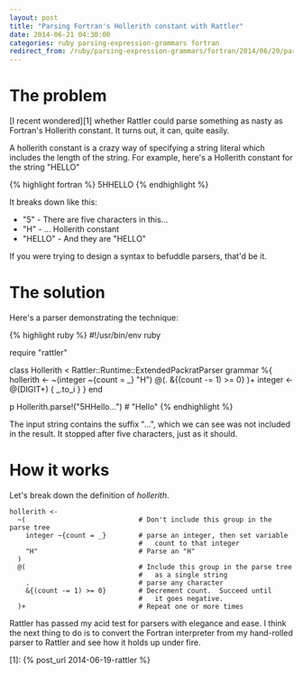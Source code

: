 ```yaml
---
layout: post
title: "Parsing Fortran's Hollerith constant with Rattler"
date: 2014-06-21 04:30:00
categories: ruby parsing-expression-grammars fortran
redirect_from: /ruby/parsing-expression-grammars/fortran/2014/06/20/parsing-hollerith-constant-with-rattler.html
---
```


# The problem

[I recent wondered][1] whether Rattler could parse something as nasty
as Fortran's Hollerith constant.  It turns out, it can, quite
easily.

A hollerith constant is a crazy way of specifying a string literal
which includes the length of the string.  For example, here's a Hollerith constant for the string "HELLO"

{% highlight fortran %}
      5HHELLO
{% endhighlight %}

It breaks down like this:

* "5" - There are five characters in this...
* "H" - ... Hollerith constant
* "HELLO" - And they are "HELLO"

If you were trying to design a syntax to befuddle parsers, that'd be
it.

# The solution

Here's a parser demonstrating the technique:

{% highlight ruby %}
#!/usr/bin/env ruby

require "rattler"

class Hollerith < Rattler::Runtime::ExtendedPackratParser
  grammar %{
    hollerith <- ~(integer ~{count = _} "H") @(. &{(count -= 1) >= 0} )+
    integer <- @(DIGIT+) { _.to_i }
  }
end

p Hollerith.parse!("5HHello...")     # "Hello"
{% endhighlight %}

The input string contains the suffix "...", which we can see was not
included in the result.  It stopped after five characters, just as it
should.

# How it works

Let's break down the definition of _hollerith_.

    hollerith <-
      ~(                            # Don't include this group in the parse tree
        integer ~{count = _}        # parse an integer, then set variable
                                    #   count to that integer
        "H"                         # Parse an "H"
      )
      @(                            # Include this group in the parse tree
                                    #   as a single string
        .                           # parse any character
        &{(count -= 1) >= 0}        # Decrement count.  Succeed until
                                    #   it goes negative.
      )+                            # Repeat one or more times

Rattler has passed my acid test for parsers with elegance and ease.  I
think the next thing to do is to convert the Fortran interpreter from
my hand-rolled parser to Rattler and see how it holds up under fire.

[1]: {% post_url 2014-06-19-rattler %}
